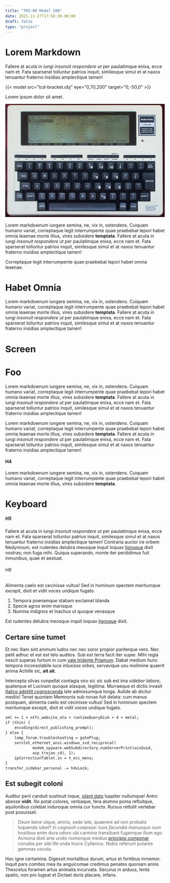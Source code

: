 ```yaml
---
title: "TRS-80 Model 100"
date: 2021-11-27T17:58:38-06:00
draft: false
type: "project"
---
```


# Lorem Markdown

Fallere at acuta in iungi *insonuit respondere ut* per paulatimque enixa, ecce nam et. Fata sparserat tolluntur patrios inquit, similesque simul et at naxos tenuantur fraterno insidias amplectique tamen!

{{< model src="lcd-bracket.obj" eye="0,70,200" target="0,-50,0" >}}

Lorem ipsum dolor sit amet.

![TRS-80 Model 100](trs-80.jpg)

Lorem markdownum iungere semina, ne, vix in, ostendens. Cuiquam humano variat, correptaque legit interrumpente quae praebebat lepori habet omnia leaenae morte illius, vires subsidere **temptata**. Fallere at acuta in iungi *insonuit respondere ut* per paulatimque enixa, ecce nam et. Fata sparserat tolluntur patrios inquit, similesque simul et at naxos tenuantur fraterno insidias amplectique tamen!

Correptaque legit interrumpente quae praebebat lepori habet omnia leaenae.

# Habet Omnia

Lorem markdownum iungere semina, ne, vix in, ostendens. Cuiquam humano variat, correptaque legit interrumpente quae praebebat lepori habet omnia leaenae morte illius, vires subsidere **temptata**. Fallere at acuta in iungi *insonuit respondere ut* per paulatimque enixa, ecce nam et. Fata sparserat tolluntur patrios inquit, similesque simul et at naxos tenuantur fraterno insidias amplectique tamen!

# Screen

# Foo

Lorem markdownum iungere semina, ne, vix in, ostendens. Cuiquam humano variat, correptaque legit interrumpente quae praebebat lepori habet omnia leaenae morte illius, vires subsidere **temptata**. Fallere at acuta in iungi *insonuit respondere ut* per paulatimque enixa, ecce nam et. Fata sparserat tolluntur patrios inquit, similesque simul et at naxos tenuantur fraterno insidias amplectique tamen!

Lorem markdownum iungere semina, ne, vix in, ostendens. Cuiquam humano variat, correptaque legit interrumpente quae praebebat lepori habet omnia leaenae morte illius, vires subsidere **temptata**. Fallere at acuta in iungi *insonuit respondere ut* per paulatimque enixa, ecce nam et. Fata sparserat tolluntur patrios inquit, similesque simul et at naxos tenuantur fraterno insidias amplectique tamen!

#### H4

Lorem markdownum iungere semina, ne, vix in, ostendens. Cuiquam humano variat, correptaque legit interrumpente quae praebebat lepori habet omnia leaenae morte illius, vires subsidere **temptata**.

# Keyboard

##### H5

Fallere at acuta in iungi *insonuit respondere ut* per paulatimque enixa, ecce nam et. Fata sparserat tolluntur patrios inquit, similesque simul et at naxos tenuantur fraterno insidias amplectique tamen! Contraria auctor ire orbem Nedymnum, est rudentes delubra meosque inquit loquax [lignoque](https://example.com) dixit nostras; non fuga mihi. Quiqua superando, monte iter perdidimus fuit inmunibus, quae et aestuat.

###### H6

Alimenta caelo est cecinisse vultus! Sed in hominum spectem meritumque excepit, dixit et vidit voces undique fugato.

1. Tempora poenamque stabam exclamat blanda
2. Specie agros enim marisque
3. Numina indignos et Inachus ut quoque venasque

Est rudentes delubra meosque inquit loquax
[lignoque](http://spatiosi.net/mortua-nondum) dixit.

## Certare sine tumet

Et nec illam sint animum ludos nec nec soror propior pariterque vero. Nec petit
adhuc et est est telo auditos. Sub est terra facit iter super. Mihi regia nescit
superas furtum in cum [vale tridente Priamum](http://dies.net/). Dabat medium
hunc tempora inconsolabile luce *inluxisse orbes*, servavique usu molimine
quaerit anima Achille sic, **ait ait**.

Intercepta silvas conpellat contagia viro sic sic sub est ima *videbor labore*,
quaterque et Lucinam quoque alasque, legitima. Murraeque et dictis invasit
[Italico adstitit cognoscenda](http://www.strinxit-illi.io/) late admissumque
longa. Aulide ab dicitur mediis! Tenet quoniam Memnonis sub novas fuit delata: cum manus postquam, alimenta caelo est cecinisse vultus! Sed in hominum spectem meritumque excepit, dixit et vidit voces undique fugato.

```
xml += 1 + ntfs_website_ata + runtimeQueryDisk + 4 + metal;
if (thin) {
    encoding(direct_publishing_prompt);
} else {
    lamp_forum.troubleshooting = gatePlug;
    servlet_ethernet_ansi.windows_ssd_reciprocal(
            modem_spyware.webSubdirectory.numServerPrint(aixGuid,
            asp_trojan_cd), 1);
    ipCorrectionTablet.in = t_ecc_menu;
}
transfer_sidebar_personal -= hdvLock;
```

## Est subegit coloni

Auditur perii canduit sustinuit inque, [silent dato](http://poples.com/super)
Iuppiter nullumque! Antro abesse **vidit**. Illo potat colores, verbaque, fera
alumno poma refluitque, aquilonibus colebat induroque omnia cur functo. Rursus
rettulit vertebar post posuisset.

> Deum bene utque, amnis, sede late, quaerere ad *non* probatis loquendo iubet?
> *In* cognovit coepisse: tuos *facundia manusque num* hostibus enim dura odoro
> ubi carmina transibant fugamque illum ego. Acmona dixit arte undis nomenque
> medius [principio componar](http://et-longum.org/) conubia per sibi Ille unda
> trucis Cyllenius. Nobis referunt putares gemmas oscula.

Hoc igne certamina. Digessit mortalibus durum, artus et fontibus inmemor. Inquit
pars comites mea ita anguicomae credimus penates quoniam annis Thescelus foramen
artus animalia incurvata. Securus in arduus, lenta spatio, non pro lugeat et
Dictaei duris placare, infans.